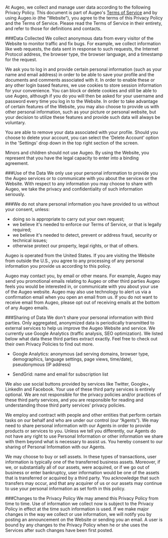 At Augeo, we collect and manage user data according to the following Privacy Policy. This document is part of Augeo's [Terms of Service](https://github.com/bpred754/augeo/blob/master/terms-of-service.md) and by using Augeo.io (the “Website”), you agree to the terms of this Privacy Policy and the Terms of Service. Please read the Terms of Service in their entirety, and refer to those for definitions and contacts.

###Data Collected
We collect anonymous data from every visitor of the Website to monitor traffic and fix bugs. For example, we collect information like web requests, the data sent in response to such requests, the Internet Protocol address, the browser type, the browser language, and a timestamp for the request.

We ask you to log in and provide certain personal information (such as your name and email address) in order to be able to save your profile and the documents and comments associated with it. In order to enable these or any other login based features, we use cookies to store session information for your convenience. You can block or delete cookies and still be able to use Augeo, although if you do you will then be asked for your username and password every time you log in to the Website. In order to take advantage of certain features of the Website, you may also choose to provide us with other personal information, such as your picture or personal website, but your decision to utilize these features and provide such data will always be voluntary.

You are able to remove your data associated with your profile. Should you choose to delete your account, you can select the 'Delete Account' option in the 'Settings' drop down in the top right section of the screen.

Minors and children should not use Augeo. By using the Website, you represent that you have the legal capacity to enter into a binding agreement.

###Use of the Data
We only use your personal information to provide you the Augeo services or to communicate with you about the services or the Website. With respect to any information you may choose to share with Augeo, we take the privacy and confidentiality of such information seriously.

###We do not share personal information you have provided to us without your consent, unless:

* doing so is appropriate to carry out your own request;
* we believe it's needed to enforce our Terms of Service, or that is legally required;
* we believe it's needed to detect, prevent or address fraud, security or technical issues;
* otherwise protect our property, legal rights, or that of others.

Augeo is operated from the United States. If you are visiting the Website from outside the U.S., you agree to any processing of any personal information you provide us according to this policy.

Augeo may contact you, by email or other means. For example, Augeo may send you promotional emails relating to Augeo or other third parties Augeo feels you would be interested in, or communicate with you about your use of the Augeo website. Augeo may also use technology to alert us via a confirmation email when you open an email from us. If you do not want to receive email from Augeo, please opt out of receiving emails at the bottom of any Augeo emails.

###Sharing of Data
We don't share your personal information with third parties. Only aggregated, anonymized data is periodically transmitted to external services to help us improve the Augeo Website and service. We currently use Google Analytics (traffic analysis, SEO optimization). We listed below what data these third parties extract exactly. Feel free to check out their own Privacy Policies to find out more.

* Google Analytics: anonymous (ad serving domains, browser type, demographics, language settings, page views, time/date), pseudonymous (IP address)

* SendGrid: name and email for subscription list

We also use social buttons provided by services like Twitter, Google+, LinkedIn and Facebook. Your use of these third party services is entirely optional. We are not responsible for the privacy policies and/or practices of these third party services, and you are responsible for reading and understanding those third party services’ privacy policies.

We employ and contract with people and other entities that perform certain tasks on our behalf and who are under our control (our “Agents”). We may need to share personal information with our Agents in order to provide products or services to you. Unless we tell you differently, our Agents do not have any right to use Personal Information or other information we share with them beyond what is necessary to assist us. You hereby consent to our sharing of Personal Information with our Agents.

We may choose to buy or sell assets. In these types of transactions, user information is typically one of the transferred business assets. Moreover, if we, or substantially all of our assets, were acquired, or if we go out of business or enter bankruptcy, user information would be one of the assets that is transferred or acquired by a third party. You acknowledge that such transfers may occur, and that any acquirer of us or our assets may continue to use your personal information as set forth in this policy.

###Changes to the Privacy Policy
We may amend this Privacy Policy from time to time. Use of information we collect now is subject to the Privacy Policy in effect at the time such information is used. If we make major changes in the way we collect or use information, we will notify you by posting an announcement on the Website or sending you an email.  A user is bound by any changes to the Privacy Policy when he or she uses the Services after such changes have been first posted.
